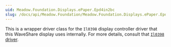 ```yaml
---
uid: Meadow.Foundation.Displays.ePaper.Epd4in2bc
slug: /docs/api/Meadow.Foundation/Meadow.Foundation.Displays.ePaper.Epd4in2bc
---
```


This is a wrapper driver class for the `Il0398` display controller driver that this WaveShare display uses internally. For more details, consult that [`Il0398` driver](/docs/api/Meadow.Foundation/Meadow.Foundation.Displays.Il0398.html).
